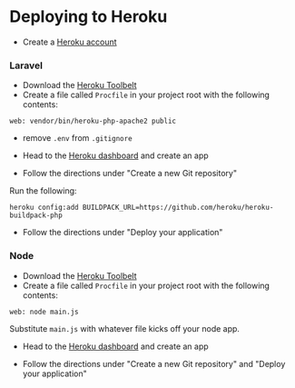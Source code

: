 Deploying to Heroku
===

* Create a [Heroku account](http://heroku.com)

### Laravel

* Download the [Heroku Toolbelt](https://devcenter.heroku.com/articles/getting-started-with-php#set-up)
* Create a file called `Procfile` in your project root with the following contents:

```
web: vendor/bin/heroku-php-apache2 public
```

* remove `.env` from `.gitignore`
* Head to the [Heroku dashboard](https://dashboard.heroku.com) and create an app

* Follow the directions under "Create a new Git repository"

Run the following:

```
heroku config:add BUILDPACK_URL=https://github.com/heroku/heroku-buildpack-php
```

* Follow the directions under "Deploy your application"

### Node

* Download the [Heroku Toolbelt](https://devcenter.heroku.com/articles/getting-started-with-nodejs#introduction)
* Create a file called `Procfile` in your project root with the following contents:

```
web: node main.js
```

Substitute `main.js` with whatever file kicks off your node app.

* Head to the [Heroku dashboard](https://dashboard.heroku.com) and create an app

* Follow the directions under "Create a new Git repository" and "Deploy your application"
